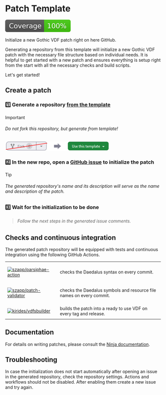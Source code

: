 # Patch Template

[![Coverage](.github/actions/initialization/badges/coverage.svg)](https://github.com/szapp/patch-template)

Initialize a new Gothic VDF patch right on here GitHub.

Generating a repository from this template will initialize a new Gothic VDF patch with the necessary file structure based on individual needs. 
It is helpful to get started with a new patch and ensures everything is setup right from the start with all the necessary checks and build scripts.

Let's get started!

## Create a patch

### 1️⃣ Generate a repository [from the template](https://repo.new/?template_name=patch-template&template_owner=szapp)

> [!Important]
> ###### Do not fork this repository, but generate from template!
> [![Template](.github/actions/initialization/badges/template.png)](https://repo.new/?template_name=patch-template&template_owner=szapp)

### 2️⃣ In the new repo, open a [GitHub issue](../../issues/new/choose) to initialize the patch</a>

> [!Tip]
> ###### The generated repository's name and its description will serve as the name and description of the patch.

### 3️⃣ Wait for the initialization to be done

>    
> ###### Follow the next steps in the generated issue comments.
>   

## Checks and continuous integration

The generated patch repository will be equipped with tests and continuous integration using the following GitHub Actions.

<table><tbody>
  <tr><td>
    
  [![szapp/parsiphae-action](https://img.shields.io/badge/szapp-parsiphae--action-34D058?logo=github&logoColor=959DA5&labelColor=444D56)](https://github.com/szapp/parsiphae-action)
    
  </td>
  <td>checks the Daedalus syntax on every commit.</td>
  </tr>
  <tr><td>
    
  [![szapp/patch-validator](https://img.shields.io/badge/szapp-patch--validator-34D058?logo=github&logoColor=959DA5&labelColor=444D56)](https://github.com/szapp/patch-validator)
  
  </td>
  <td>checks the Daedalus symbols and resource file names on every commit.</td>
  </tr>
  <tr><td>
  
  [![kirides/vdfsbuilder](https://img.shields.io/badge/kirides-vdfsbuilder-34D058?logo=github&logoColor=959DA5&labelColor=444D56)](https://github.com/kirides/vdfsbuilder)
  
  </td>
  <td>builds the patch into a ready to use VDF on every tag and release.</td>
  </tr>
</tbody></table>

## Documentation

For details on writing patches, please consult the [Ninja documentation](https://github.com/szapp/Ninja/wiki).

## Troubleshooting

In case the initialization does not start automatically after opening an issue in the generated repository, check the repository settings.
Actions and workflows should not be disabled. After enabling them create a new issue and try again.
